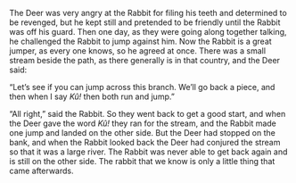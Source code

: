 The Deer was very angry at the Rabbit for filing his teeth and determined to be revenged, but he kept still and pretended to be friendly until the Rabbit was off his guard. Then one day, as they were going along together talking, he challenged the Rabbit to jump against him. Now the Rabbit is a great jumper, as every one knows, so he agreed at once. There was a small stream beside the path, as there generally is in that country, and the Deer said:

“Let’s see if you can jump across this branch. We’ll go back a piece, and then when I say _Kû!_ then both run and jump.”

“All right,” said the Rabbit. So they went back to get a good start, and when the Deer gave the word _Kû!_ they ran for the stream, and the Rabbit made one jump and landed on the other side. But the Deer had stopped on the bank, and when the Rabbit looked back the Deer had conjured the stream so that it was a large river. The Rabbit was never able to get back again and is still on the other side. The rabbit that we know is only a little thing that came afterwards.
